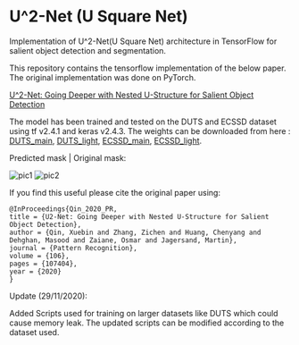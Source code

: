 # U^2-Net (U Square Net)
Implementation of U^2-Net(U Square Net) architecture in TensorFlow for salient object detection and segmentation.

This repository contains the tensorflow implementation of the below paper. The original implementation was done on PyTorch. 

[U^2-Net: Going Deeper with Nested U-Structure for Salient Object Detection](https://arxiv.org/pdf/2005.09007.pdf)

The model has been trained and tested on the DUTS and ECSSD dataset using tf v2.4.1 and keras v2.4.3. The weights can be downloaded from here : [DUTS_main](https://drive.google.com/file/d/18XYx_1N9s3qQjW74UVC9aD4wgH9FAyOL/view?usp=sharing), [DUTS_light](https://drive.google.com/file/d/1KN-ZCMQ0x0zPAmqkRxZ8kmXb45unZPXE/view?usp=sharing), [ECSSD_main](https://drive.google.com/file/d/1jqmiiKczV1PuJg_zQ7l4Z1FyyzM6VZY4/view?usp=sharing), [ECSSD_light](https://drive.google.com/file/d/1sUJ-RpK18qGVKKS5eg116bpB8xS8Ld7L/view?usp=sharing).

Predicted mask                    | Original mask:

![pic1](https://raw.githubusercontent.com/Akhilesh64/U-2-Net/main/predicted_masks/img1.png)       ![pic2](https://raw.githubusercontent.com/Akhilesh64/U-2-Net/main/predicted_masks/ground_truth.png)

If you find this useful please cite the original paper using:

```
@InProceedings{Qin_2020_PR,
title = {U2-Net: Going Deeper with Nested U-Structure for Salient Object Detection},
author = {Qin, Xuebin and Zhang, Zichen and Huang, Chenyang and Dehghan, Masood and Zaiane, Osmar and Jagersand, Martin},
journal = {Pattern Recognition},
volume = {106},
pages = {107404},
year = {2020}
}
```


Update (29/11/2020):

Added Scripts used for training on larger datasets like DUTS which could cause memory leak. The updated scripts can be modified according to the dataset used.
